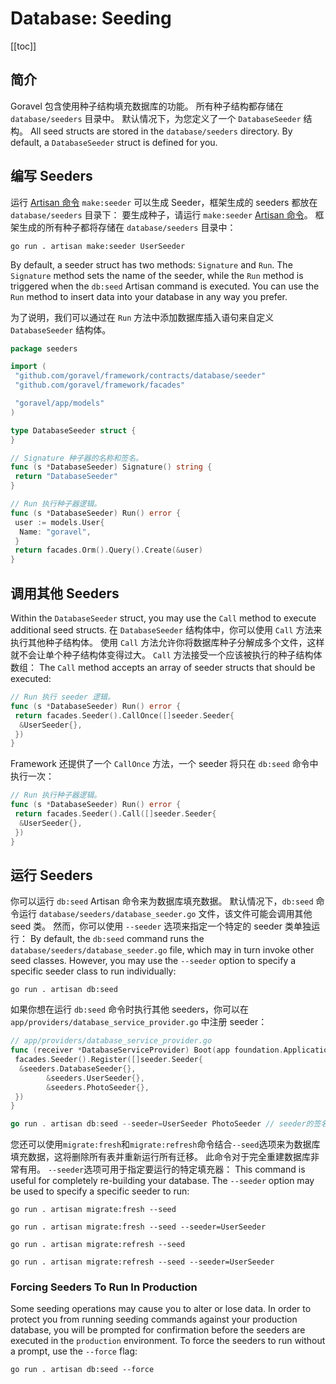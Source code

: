 # Database: Seeding

[[toc]]

## 简介

Goravel 包含使用种子结构填充数据库的功能。 所有种子结构都存储在 `database/seeders` 目录中。 默认情况下，为您定义了一个 `DatabaseSeeder` 结构。 All seed structs are stored in the `database/seeders` directory. By default, a `DatabaseSeeder` struct is defined for you.

## 编写 Seeders

运行 [Artisan 命令](../digging-deeper/artisan-console.md) `make:seeder` 可以生成 Seeder，框架生成的 seeders 都放在 `database/seeders` 目录下： 要生成种子，请运行 `make:seeder` [Artisan 命令](../advanced/artisan)。 框架生成的所有种子都将存储在 `database/seeders` 目录中：

```shell
go run . artisan make:seeder UserSeeder
```

By default, a seeder struct has two methods: `Signature` and `Run`. The `Signature` method sets the name of the seeder, while the `Run` method is triggered when the `db:seed` Artisan command is executed. You can use the `Run` method to insert data into your database in any way you prefer.

为了说明，我们可以通过在 `Run` 方法中添加数据库插入语句来自定义 `DatabaseSeeder` 结构体。

```go
package seeders

import (
 "github.com/goravel/framework/contracts/database/seeder"
 "github.com/goravel/framework/facades"

 "goravel/app/models"
)

type DatabaseSeeder struct {
}

// Signature 种子器的名称和签名。
func (s *DatabaseSeeder) Signature() string {
 return "DatabaseSeeder"
}

// Run 执行种子器逻辑。
func (s *DatabaseSeeder) Run() error {
 user := models.User{
  Name: "goravel",
 }
 return facades.Orm().Query().Create(&user)
}
```

## 调用其他 Seeders

Within the `DatabaseSeeder` struct, you may use the `Call` method to execute additional seed structs. 在 `DatabaseSeeder` 结构体中，你可以使用 `Call` 方法来执行其他种子结构体。 使用 `Call` 方法允许你将数据库种子分解成多个文件，这样就不会让单个种子结构体变得过大。 `Call` 方法接受一个应该被执行的种子结构体数组： The `Call` method accepts an array of seeder structs that should be executed:

```go
// Run 执行 seeder 逻辑。
func (s *DatabaseSeeder) Run() error {
 return facades.Seeder().CallOnce([]seeder.Seeder{
  &UserSeeder{},
 })
}
```

Framework 还提供了一个 `CallOnce` 方法，一个 seeder 将只在 `db:seed` 命令中执行一次：

```go
// Run 执行种子器逻辑。
func (s *DatabaseSeeder) Run() error {
 return facades.Seeder().Call([]seeder.Seeder{
  &UserSeeder{},
 })
}
```

## 运行 Seeders

你可以运行 `db:seed` Artisan 命令来为数据库填充数据。 默认情况下，`db:seed` 命令运行 `database/seeders/database_seeder.go` 文件，该文件可能会调用其他 seed 类。 然而，你可以使用 `--seeder` 选项来指定一个特定的 seeder 类单独运行： By default, the `db:seed` command runs the `database/seeders/database_seeder.go` file, which may in turn invoke other seed classes. However, you may use the `--seeder` option to specify a specific seeder class to run individually:

```shell
go run . artisan db:seed
```

如果你想在运行 `db:seed` 命令时执行其他 seeders，你可以在 `app/providers/database_service_provider.go` 中注册 seeder：

```go
// app/providers/database_service_provider.go
func (receiver *DatabaseServiceProvider) Boot(app foundation.Application) {
 facades.Seeder().Register([]seeder.Seeder{
  &seeders.DatabaseSeeder{},
        &seeders.UserSeeder{},
        &seeders.PhotoSeeder{},
 })
}

go run . artisan db:seed --seeder=UserSeeder PhotoSeeder // seeder的签名
```

您还可以使用`migrate:fresh`和`migrate:refresh`命令结合`--seed`选项来为数据库填充数据，这将删除所有表并重新运行所有迁移。 此命令对于完全重建数据库非常有用。 `--seeder`选项可用于指定要运行的特定填充器： This command is useful for completely re-building your database. The `--seeder` option may be used to specify a specific seeder to run:

```shell
go run . artisan migrate:fresh --seed

go run . artisan migrate:fresh --seed --seeder=UserSeeder

go run . artisan migrate:refresh --seed

go run . artisan migrate:refresh --seed --seeder=UserSeeder
```

### Forcing Seeders To Run In Production

Some seeding operations may cause you to alter or lose data. In order to protect you from running seeding commands against your production database, you will be prompted for confirmation before the seeders are executed in the `production` environment. To force the seeders to run without a prompt, use the `--force` flag:

```shell
go run . artisan db:seed --force
```
